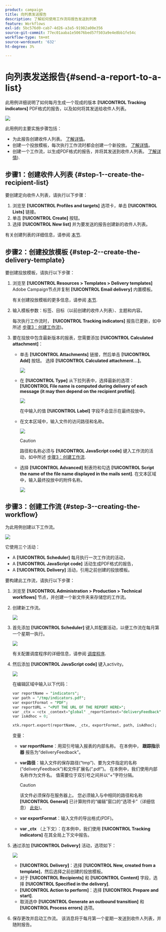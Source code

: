 ```yaml
---
product: campaign
title: 向列表发送报告
description: 了解如何使用工作流将报告发送到列表
feature: Workflows
exl-id: 5bc576d0-cab7-4d26-a3a5-91982a00e356
source-git-commit: 77ec01aaba1e50676bed57f503a9e4e8bb1fe54c
workflow-type: tm+mt
source-wordcount: '632'
ht-degree: 3%

---
```


# 向列表发送报告{#send-a-report-to-a-list}

此用例详细说明了如何每月生成一个现成的版本 **[!UICONTROL Tracking indicators]** PDF格式的报告，以及如何将其发送给收件人列表。

![](assets/use_case_report_intro.png)

此用例的主要实施步骤包括：

* 为此报告创建收件人列表。 [了解详情](#step-1--create-the-recipient-list)。
* 创建一个投放模板，每次执行工作流时都会创建一个新投放。 [了解详情](#step-2--create-the-delivery-template)。
* 创建一个工作流，以生成PDF格式的报告，并将其发送到收件人列表。 [了解详情](#step-3--create-the-workflow)).

## 步骤1：创建收件人列表 {#step-1--create-the-recipient-list}

要创建定向收件人列表，请执行以下步骤：

1. 浏览至 **[!UICONTROL Profiles and targets]** 选项卡，单击 **[!UICONTROL Lists]** 链接。
1. 单击 **[!UICONTROL Create]** 按钮。
1. 选择 **[!UICONTROL New list]** 并为要发送的报告创建新的收件人列表。

有关创建列表的详细信息，请参阅 [本节](../../v8/audiences/create-audiences.md).

## 步骤2：创建投放模板 {#step-2--create-the-delivery-template}

要创建投放模板，请执行以下步骤：

1. 浏览至 **[!UICONTROL Resources > Templates > Delivery templates]** Adobe Campaign节点并复制 **[!UICONTROL Email delivery]** 内置模板。

   有关创建投放模板的更多信息，请参阅 [本节](../../v8/send/create-templates.md).

1. 输入模板参数：标签、目标（以前创建的收件人列表）、主题和内容。

   每次执行工作流时， **[!UICONTROL Tracking indicators]** 报告已更新，如中所述 [步骤3：创建工作流](#step-3--creating-the-workflow))。

1. 要在投放中包含最新版本的报表，您需要添加 **[!UICONTROL Calculated attachment]**：

   * 单击 **[!UICONTROL Attachments]** 链接，然后单击 **[!UICONTROL Add]** 按钮。 选择 **[!UICONTROL Calculated attachment...]**。

      ![](assets/use_case_report_4.png)

   * 在 **[!UICONTROL Type]** 从下拉列表中，选择最新的选项： **[!UICONTROL File name is computed during delivery of each message (it may then depend on the recipient profile)]**.

      ![](assets/use_case_report_5.png)

      在中输入的值 **[!UICONTROL Label]** 字段不会显示在最终投放中。

   * 在文本区域中，输入文件的访问路径和名称。

      ![](assets/use_case_report_6.png)

      >[!CAUTION]
      >
      >路径和名称必须与 **[!UICONTROL JavaScript code]** 键入工作流的活动，如中所述 [步骤3：创建工作流](#step-3--creating-the-workflow).

   * 选择 **[!UICONTROL Advanced]** 制表符和勾选 **[!UICONTROL Script the name of the file name displayed in the mails sent]**. 在文本区域中，输入最终投放中的附件名称。

      ![](assets/use_case_report_6b.png)

## 步骤3：创建工作流 {#step-3--creating-the-workflow}

为此用例创建以下工作流。

![](assets/use_case_report_8.png)

它使用三个活动：

* A **[!UICONTROL Scheduler]** 每月执行一次工作流的活动，
* A **[!UICONTROL JavaScript code]** 活动生成PDF格式的报告，
* A **[!UICONTROL Delivery]** 活动，引用之前创建的投放模板。

要构建此工作流，请执行以下步骤：

1. 浏览至 **[!UICONTROL Administration > Production > Technical workflows]** 节点，并创建一个新文件夹来存储您的工作流。
1. 创建新工作流。

   ![](assets/use_case_report_7.png)

1. 首先添加 **[!UICONTROL Scheduler]** 键入并配置活动，以便工作流在每月第一个星期一执行。

   ![](assets/use_case_report_9.png)

   有关配置调度程序的详细信息，请参阅 [调度程序](scheduler.md).

1. 然后添加 **[!UICONTROL JavaScript code]** 键入activity。

   ![](assets/use_case_report_10.png)

   在编辑区域中输入以下代码：

   ```sql
   var reportName = "indicators";
   var path = "/tmp/indicators.pdf";
   var exportFormat = "PDF";
   var reportURL = "<PUT THE URL OF THE REPORT HERE>";
   var _ctx = <ctx _context="global" _reportContext="deliveryFeedback" />
   var isAdhoc = 0;
   
   xtk.report.export(reportName, _ctx, exportFormat, path, isAdhoc);
   ```


   变量：

   * **var reportName**：用双引号输入报表的内部名称。 在本例中， **跟踪指示器** 报告为“deliveryFeedback”。
   * **var路径**：输入文件的保存路径(“tmp”)、要为文件指定的名称(“deliveryFeedback”)和文件扩展名(“.pdf”)。 在本例中，我们使用内部名称作为文件名。 值需要位于双引号之间并以“+”字符分隔。

      >[!CAUTION]
      >
      >该文件必须保存在服务器上。 您必须输入与中相同的路径和名称 **[!UICONTROL General]** 已计算附件的“编辑”窗口的“选项卡”（详细信息） [此处](#step-2--create-the-delivery-template))。

   * **var exportFormat**：输入文件的导出格式(PDF)。
   * **var _ctx** （上下文）：在本例中，我们使用 **[!UICONTROL Tracking indicators]** 在其全局上下文中报告。

1. 通过添加 **[!UICONTROL Delivery]** 活动，选项如下：

   ![](assets/use_case_report_11.png)

   * **[!UICONTROL Delivery]**：选择 **[!UICONTROL New, created from a template]**，然后选择之前创建的投放模板。
   * 对于 **[!UICONTROL Recipients]** 和 **[!UICONTROL Content]** 字段，选择 **[!UICONTROL Specified in the delivery]**.
   * **[!UICONTROL Action to perform]**：选择 **[!UICONTROL Prepare and start]**.
   * 取消选中 **[!UICONTROL Generate an outbound transition]** 和 **[!UICONTROL Process errors]** 选项。

1. 保存更改并启动工作流。 该消息将于每月第一个星期一发送到收件人列表，并随附报告。
